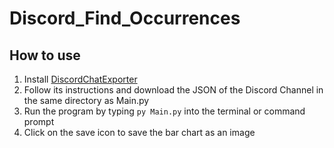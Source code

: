 # Discord_Find_Occurrences

## How to use
1. Install [DiscordChatExporter](https://github.com/Tyrrrz/DiscordChatExporter)
2. Follow its instructions and download the JSON of the Discord Channel in the same directory as Main.py
3. Run the program by typing `py Main.py` into the terminal or command prompt
4. Click on the save icon to save the bar chart as an image

